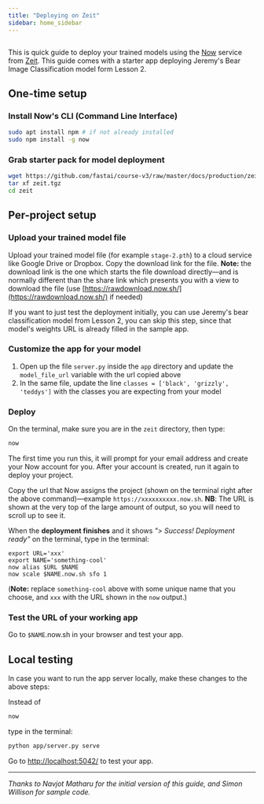 ```yaml
---
title: "Deploying on Zeit"
sidebar: home_sidebar
---
```


<img alt="" src="/images/zeit/zeit_now.png" class="screenshot">

This is quick guide to deploy your trained models using the [Now](https://zeit.co/now) service from [Zeit](https://zeit.co/).  This guide comes with a starter app deploying Jeremy's Bear Image Classification model form Lesson 2.

## One-time setup

### Install Now's CLI (Command Line Interface)

```bash
sudo apt install npm # if not already installed
sudo npm install -g now
```

### Grab starter pack for model deployment

```bash
wget https://github.com/fastai/course-v3/raw/master/docs/production/zeit.tgz
tar xf zeit.tgz
cd zeit
```

## Per-project setup

### Upload your trained model file

Upload your trained model file (for example `stage-2.pth`) to a cloud service like Google Drive or Dropbox. Copy the download link for the file. **Note:** the download link is the one which starts the file download directly&mdash;and is normally different than the share link which presents you with a view to download the file (use [https://rawdownload.now.sh/](https://rawdownload.now.sh/) if needed)

If you want to just test the deployment initially, you can use Jeremy's bear classification model from Lesson 2, you can skip this step, since that model's weights URL is already filled in the sample app.

### Customize the app for your model

1. Open up the file `server.py` inside the `app` directory and update the `model_file_url` variable with the url copied above
1. In the same file, update the line `classes = ['black', 'grizzly', 'teddys']` with the classes you are expecting from your model

### Deploy

On the terminal, make sure you are in the `zeit` directory, then type:

```bash
now
```

The first time you run this, it will prompt for your email address and create your Now account for you. After your account is created, run it again to deploy your project.

Copy the url that Now assigns the project (shown on the terminal right after the above command)&mdash;example `https://xxxxxxxxxx.now.sh`. **NB**: The URL is shown at the very top of the large amount of output, so you will need to scroll up to see it.

When the **deployment finishes** and it shows *"> Success! Deployment ready"* on the terminal, type in the terminal:

```
export URL='xxx'
export NAME='something-cool'
now alias $URL $NAME
now scale $NAME.now.sh sfo 1
```

(**Note:** replace `something-cool` above with some unique name that you choose, and `xxx` with the URL shown in the `now` output.)

### Test the URL of your working app

Go to `$NAME`.now.sh in your browser and test your app.

## Local testing

In case you want to run the app server locally, make these changes to the above steps:

Instead of

```bash
now
```

type in the terminal:

```bash
python app/server.py serve
```

Go to [http://localhost:5042/](http://localhost:5042/) to test your app.

---

*Thanks to Navjot Matharu for the initial version of this guide, and Simon Willison for sample code.*

